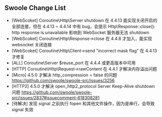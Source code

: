 ## Swoole Change List

- [WebScoket] Coroutine\Http\Server shutdown 在 4.4.13 能实现关闭开启的全部连接，但在 4.4.13 ~ 4.4.14 中有 bug，会提示 Http\Response::close(): http response is unavailable 影响到 WebSocket 服务器无法 shutdown
- [WebScoket] Coroutine\Http\Response->close 在 4.4.8 才加入，能实现 websocket 关闭连接
- [WebScoket] Coroutine\Http\Client->send "incorrect mask flag" 在 4.4.13 才修复
- [ALL] Coroutine\Server $reuse_port 在 4.4.4 或更高版本中可用
- [HTTP] Coroutine\Http\Request->rawContent 在 4.4.1 才解决内存溢出问题
- [Micro] 4.5.0 才解决 http_compression = false 的问题 https://github.com/swoole/swoole-src/issues/3256
- [HTTP2] 4.5.0 才解决 open_http2_protocol Server Keep-Alive shutdown 问题 https://github.com/swoole/swoole-src/issues/2837#issuecomment-618308281
- [待解决] 发现 signal 之前执行 fopen 和其他文件操作，因为是串行，会导致 signal 失效
